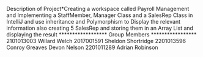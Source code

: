 Description of Project*Creating a workspace called Payroll Management and Implementing a StaffMember, Manager Class and a SalesRep Class in IntelliJ 
and use inheritance and Polymorphism to Display the relevant information
also creating 5 SalesRep and storing them in an Array List and displaying the result
       ******************
        Group Members
       *****************
        2101013003 Willard Welch
        2017001591 Sheldon Shortridge
        2201013596 Conroy Greaves
        Devon Nelson
        2201011289 Adrian Robinson
